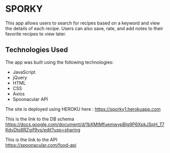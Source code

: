 # SPORKY

This app allows users to search for recipes based on a keyword and view the details of each recipe. Users can also save, rate, and add notes to their favorite recipes to view later. <br/>

## Technologies Used
The app was built using the following technologies:

* JavaScript
* jQuery
* HTML
* CSS
* Axios
* Spoonacular API

The site is deployed using HEROKU here : https://sporky1.herokuapp.com

This is the link to the DB schema <br/>
https://docs.google.com/document/d/1bXMtMfuemwypBlg9P6XpkJSpH_T7KdvDts8RZgjf9ys/edit?usp=sharing

This is the link to the API <br/>
https://spoonacular.com/food-api
